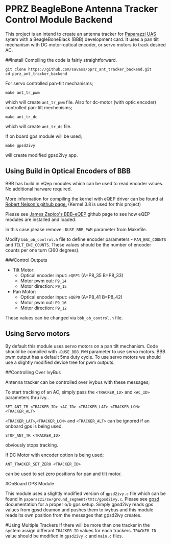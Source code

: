 PPRZ BeagleBone Antenna Tracker Control Module Backend
===========================
This project is an intend to create an antenna tracker for [Paparazzi UAS][paparazzi_link] sytem with a BeagleBoneBlack (BBB) development card. 
It uses a pan tilt mechanism with DC motor-optical encoder, or servo motors to track desired AC.

##Install
Compiling the code is fairly straightforward. 

```shell
git clone https://github.com/savass/pprz_ant_tracker_backend.git
cd pprz_ant_tracker_backend
``` 
For servo controlled pan-tilt mechanisms;

```shell
make ant_tr_pwm
```
which will create `ant_tr_pwm` file. 
Also for dc-motor (with optic encoder) controlled pan-tilt mechenisms;

```shell
make ant_tr_dc
```
which will create `ant_tr_dc` file. 

If on board gps module will be used;
```shell
make gpsd2ivy
```
will create modified gpsd2ivy app. 


## Using Build in Optical Encoders of BBB

BBB has build in eQep modules which can be used to read encoder values. No additional harware required.

More information for compiling the kernel with eQEP driver can be found at [Robert Nelson's github page.][RobertCNelson_kernel_link] (Kernel 3.8 is used for this project)

Please see [James Zapico's BBB-eQEP][BBB-eQEP] github page to see how eQEP modules are installed and loaded. 


In this case please remove `-DUSE_BBB_PWM` parameter from Makefile. 

Modify `bbb_ob_control.h` file to define encoder parameters - `PAN_ENC_COUNTS` and `TILT_ENC_COUNTS`. These values should be the number of encoder counts per one turn (360 degrees). 

###Control Outputs
- Tilt Motor:
  - Optical encoder input: `eQEP1` (A=P8_35 B=P8_33)
  - Motor pwm out: `P9_14`
  - Motor direction: `P9_15`
- Pan Motor:
  - Optical encoder input: `eQEP0` (A=P8_41  B=P8_42)
  - Motor pwm out: `P9_16`
  - Motor direction: `P9_12`

These values can be changed via `bbb_ob_control.h` file. 


## Using Servo motors

By default this module uses servo motors on a pan tilt mechanism. Code should be compiled with `-DUSE_BBB_PWM` parameter to use servo motors. BBB pwm output has a default 5ms duty cycle. 
To use servo motors we should use a slightly modified device tree for pwm outputs. 

##Controlling Over IvyBus

Antenna tracker can be controlled over ivybus with these messages;

To start tracking of an AC, simply pass the `<TRACKER_ID>` and `<AC_ID>` parameters thru ivy.. 

```
SET_ANT_TR <TRACKER_ID> <AC_ID> <TRACKER_LAT> <TRACKER_LON> <TRACKER_ALT>
```

`<TRACKER_LAT>`,`<TRACKER_LON>` and `<TRACKER_ALT>` can be ignored if an onboard gps is being used. 

```
STOP_ANT_TR <TRACKER_ID>
```
 obviously stops tracking. 



If DC Motor with encoder option is being used;
```
ANT_TRACKER_SET_ZERO <TRACKER_ID>
```
can be used to set zero positions for pan and tilt motor. 

#OnBoard GPS Module

This module uses a slightly modified version of `gpsd2ivy.c` file which can be found in `paparazzi/sw/ground_segment/tmtc/gpsd2ivy.c`. Please see [gpsd][gpsd_link] documentation for a proper o/b gps setup. 
Simply gpsd2ivy reads gps values from gpsd deamon and pushes them to ivybus and this module reads its own position from the messages that gpsd2ivy creates. 

#Using Multiple Trackers
If there will be more than one tracker in the system assign differant `TRACKER_ID` values for each trackers. `TRACKER_ID` value should be modified in  `gpsd2ivy.c` and `main.c` files.  



 [BBB-eQEP]: https://github.com/jadedanemone/BBB-eQEP
 [RobertCNelson_kernel_link]: https://github.com/RobertCNelson/linux-dev
 [gpsd_link]: http://www.catb.org/gpsd
 [paparazzi_link]: https://github.com/paparazzi/paparazzi